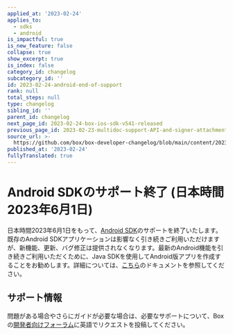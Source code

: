 ```yaml
---
applied_at: '2023-02-24'
applies_to:
  - sdks
  - android
is_impactful: true
is_new_feature: false
collapse: true
show_excerpt: true
is_index: false
category_id: changelog
subcategory_id: ''
id: 2023-02-24-android-end-of-support
rank: null
total_steps: null
type: changelog
sibling_id: ''
parent_id: changelog
next_page_id: 2023-02-24-box-ios-sdk-v541-released
previous_page_id: 2023-02-23-multidoc-support-API-and-signer-attachments
source_url: >-
  https://github.com/box/box-developer-changelog/blob/main/content/2023/02-24-android-end-of-support.md
published_at: '2023-02-24'
fullyTranslated: true
---
```

# Android SDKのサポート終了 (日本時間2023年6月1日)

日本時間2023年6月1日をもって、[Android SDK][1]のサポートを終了いたします。既存のAndroid SDKアプリケーションは影響なく引き続きご利用いただけますが、新機能、更新、バグ修正は提供されなくなります。最新のAndroid機能を引き続きご利用いただくために、Java SDKを使用してAndroid版アプリを作成することをお勧めします。詳細については、[こちら][2]のドキュメントを参照してください。

<!-- more -->

## サポート情報

問題がある場合やさらにガイドが必要な場合は、必要なサポートについて、Boxの[開発者向けフォーラム][3]に英語でリクエストを投稿してください。

[1]: https://github.com/box/box-android-sdk

[2]: https://github.com/box/box-java-sdk/blob/main/doc/android.md

[3]: https://support.box.com/hc/en-us/community/topics/360001932973-Platform-and-Developer-Forum
